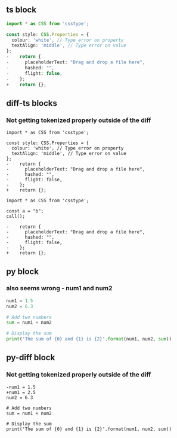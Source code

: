 ## ts block

```ts
import * as CSS from 'csstype';

const style: CSS.Properties = {
  colour: 'white', // Type error on property
  textAlign: 'middle', // Type error on value
};
-    return {
-      placeholderText: "Drag and drop a file here",
-      hashed: "",
-      flight: false,
-    };
+    return {};
```

## diff-ts blocks
### Not getting tokenized properly outside of the diff

```diff-ts
import * as CSS from 'csstype';

const style: CSS.Properties = {
  colour: 'white', // Type error on property
  textAlign: 'middle', // Type error on value
};
-    return {
-      placeholderText: "Drag and drop a file here",
-      hashed: "",
-      flight: false,
-    };
+    return {};
```

```diff-ts
import * as CSS from 'csstype';

const a = "b";
call();

-    return {
-      placeholderText: "Drag and drop a file here",
-      hashed: "",
-      flight: false,
-    };
+    return {};
```

## py block
### also seems wrong - num1 and num2
```py
num1 = 1.5
num2 = 6.3

# Add two numbers
sum = num1 + num2

# Display the sum
print('The sum of {0} and {1} is {2}'.format(num1, num2, sum))
```

## py-diff block
### Not getting tokenized properly outside of the diff

```diff-py
-num1 = 1.5
+num1 = 2.5
num2 = 6.3

# Add two numbers
sum = num1 + num2

# Display the sum
print('The sum of {0} and {1} is {2}'.format(num1, num2, sum))
```